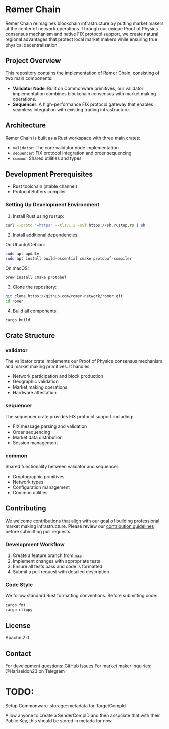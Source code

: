 # Rømer Chain

Rømer Chain reimagines blockchain infrastructure by putting market makers at the center of network operations. Through our unique Proof of Physics consensus mechanism and native FIX protocol support, we create natural regional advantages that protect local market makers while ensuring true physical decentralization.

## Project Overview

This repository contains the implementation of Rømer Chain, consisting of two main components:

- **Validator Node**: Built on Commonware primitives, our validator implementation combines blockchain consensus with market making operations.
- **Sequencer**: A high-performance FIX protocol gateway that enables seamless integration with existing trading infrastructure.

## Architecture

Rømer Chain is built as a Rust workspace with three main crates:

- `validator`: The core validator node implementation
- `sequencer`: FIX protocol integration and order sequencing
- `common`: Shared utilities and types

## Development Prerequisites

- Rust toolchain (stable channel)
- Protocol Buffers compiler

### Setting Up Development Environment

1. Install Rust using rustup:
```bash
curl --proto '=https' --tlsv1.2 -sSf https://sh.rustup.rs | sh
```

2. Install additional dependencies:

On Ubuntu/Debian:
```bash
sudo apt update
sudo apt install build-essential cmake protobuf-compiler
```

On macOS:
```bash
brew install cmake protobuf
```

3. Clone the repository:
```bash
git clone https://github.com/romer-network/romer.git
cd romer
```

4. Build all components:
```bash
cargo build
```

## Crate Structure

### validator
The validator crate implements our Proof of Physics consensus mechanism and market making primitives. It handles:
- Network participation and block production
- Geographic validation
- Market making operations
- Hardware attestation

### sequencer
The sequencer crate provides FIX protocol support including:
- FIX message parsing and validation
- Order sequencing
- Market data distribution
- Session management

### common
Shared functionality between validator and sequencer:
- Cryptographic primitives
- Network types
- Configuration management
- Common utilities

## Contributing

We welcome contributions that align with our goal of building professional market making infrastructure. Please review our [contribution guidelines](CONTRIBUTING.md) before submitting pull requests.

### Development Workflow

1. Create a feature branch from `main`
2. Implement changes with appropriate tests
3. Ensure all tests pass and code is formatted
4. Submit a pull request with detailed description

### Code Style

We follow standard Rust formatting conventions. Before submitting code:

```bash
cargo fmt
cargo clippy
```

## License

Apache 2.0

## Contact

For development questions: [GitHub Issues](https://github.com/romer-network/romer/issues)
For market maker inquiries: @Hariseldon23 on Telegram


# TODO:
Setup Commonware-storage::metadata for TargetCompId

Allow anyone to create a SenderCompID and then associate that with their Public Key, this should be stored in metada for now

